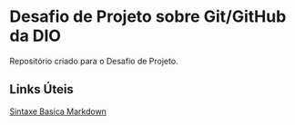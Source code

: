# Desafio de Projeto sobre Git/GitHub  da DIO
Repositório criado para o Desafio de Projeto.

## Links Úteis
[Sintaxe Basica Markdown](https://www.markdownguide.org/getting-started/)
